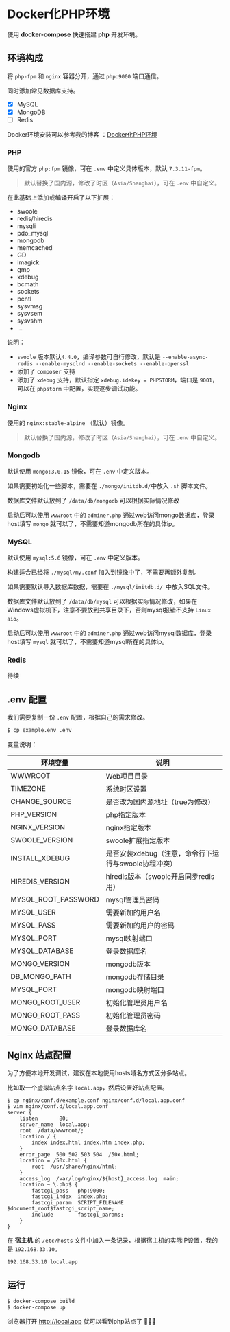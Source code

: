 #  Docker化PHP环境

使用 **docker-compose** 快速搭建 **php** 开发环境。

## 环境构成

将 `php-fpm` 和 `nginx` 容器分开，通过 `php:9000` 端口通信。

同时添加常见数据库支持。

- [x] MySQL
- [x] MongoDB
- [ ] Redis

Docker环境安装可以参考我的博客 ：[Docker化PHP环境](https://opso.coding.me/post/docker-php/)

### PHP

使用的官方 `php:fpm` 镜像，可在 `.env` 中定义具体版本，默认 `7.3.11-fpm`。

> 默认替换了国内源，修改了时区（`Asia/Shanghai`），可在 `.env` 中自定义。

在此基础上添加或编译开启了以下扩展：

- swoole
- redis/hiredis
- mysqli
- pdo_mysql
- mongodb
- memcached
- GD
- imagick
- gmp
- xdebug
- bcmath
- sockets
- pcntl
- sysvmsg
- sysvsem
- sysvshm
- ...

说明：

- `swoole` 版本默认`4.4.0`，编译参数可自行修改，默认是 `--enable-async-redis --enable-mysqlnd --enable-sockets --enable-openssl`
- 添加了 `composer` 支持
- 添加了 `xdebug` 支持，默认指定 `xdebug.idekey = PHPSTORM`，端口是 `9001`，可以在 `phpstorm` 中配置，实现逐步调试功能。

### Nginx

使用的 `nginx:stable-alpine` （默认）镜像。

> 默认替换了国内源，修改了时区（`Asia/Shanghai`），可在 `.env` 中自定义。

### Mongodb

默认使用 `mongo:3.0.15` 镜像，可在 `.env` 中定义版本。

如果需要初始化一些脚本，需要在 `./mongo/initdb.d/`中放入 `.sh` 脚本文件。

数据库文件默认放到了 `/data/db/mongodb` 可以根据实际情况修改

启动后可以使用 `wwwroot` 中的 `adminer.php` 通过web访问mongo数据库，登录host填写 `mongo` 就可以了，不需要知道mongodb所在的具体ip。

### MySQL

默认使用 `mysql:5.6` 镜像，可在 `.env` 中定义版本。

构建适合已经将 `./mysql/my.conf` 加入到镜像中了，不需要再额外复制。

如果需要默认导入数据库数据，需要在 `./mysql/initdb.d/ `中放入SQL文件。

数据库文件默认放到了 `/data/db/mysql` 可以根据实际情况修改，如果在Windows虚拟机下，注意不要放到共享目录下，否则mysql报错不支持 `Linux aio`。

启动后可以使用 `wwwroot` 中的 `adminer.php` 通过web访问mysql数据库，登录host填写 `mysql` 就可以了，不需要知道mysql所在的具体ip。

### Redis

待续

## .env 配置

我们需要复制一份 `.env` 配置，根据自己的需求修改。

```bash
$ cp example.env .env
```

变量说明：

| 环境变量            | 说明                                                 |
| ------------------- | ---------------------------------------------------- |
| WWWROOT             | Web项目目录                                          |
| TIMEZONE            | 系统时区设置                                         |
| CHANGE_SOURCE       | 是否改为国内源地址（true为修改）                     |
| PHP_VERSION         | php指定版本                                          |
| NGINX_VERSION       | nginx指定版本                                        |
| SWOOLE_VERSION      | swoole扩展指定版本                                   |
| INSTALL_XDEBUG      | 是否安装xdebug（注意，命令行下运行与swoole协程冲突） |
| HIREDIS_VERSION     | hiredis版本（swoole开启同步redis用）                 |
| MYSQL_ROOT_PASSWORD | mysql管理员密码                                      |
| MYSQL_USER          | 需要新加的用户名                                     |
| MYSQL_PASS          | 需要新加的用户的密码                                 |
| MYSQL_PORT          | mysql映射端口                                        |
| MYSQL_DATABASE      | 登录数据库名                                         |
| MONGO_VERSION       | mongodb版本                                          |
| DB_MONGO_PATH       | mongodb存储目录                                      |
| MYSQL_PORT          | mongodb映射端口                                      |
| MONGO_ROOT_USER     | 初始化管理员用户名                                   |
| MONGO_ROOT_PASS     | 初始化管理员密码                                     |
| MONGO_DATABASE      | 登录数据库名                                         |



## Nginx 站点配置

为了方便本地开发调试，建议在本地使用hosts域名方式区分多站点。

比如取一个虚拟站点名字 `local.app`，然后设置好站点配置。

```nginx
$ cp nginx/conf.d/example.conf nginx/conf.d/local.app.conf
$ vim nginx/conf.d/local.app.conf
server {
    listen       80;
    server_name  local.app;
    root  /data/wwwroot/;
    location / {
        index index.html index.htm index.php;
    }
    error_page  500 502 503 504  /50x.html;
    location = /50x.html {
        root  /usr/share/nginx/html;
    }
    access_log  /var/log/nginx/${host}_access.log  main;
    location ~ \.php$ {
        fastcgi_pass   php:9000;
        fastcgi_index  index.php;
        fastcgi_param  SCRIPT_FILENAME  $document_root$fastcgi_script_name;
        include        fastcgi_params;
    }
}
```

在 **宿主机** 的 `/etc/hosts` 文件中加入一条记录，根据宿主机的实际IP设置，我的是 `192.168.33.10`。

```bash
192.168.33.10 local.app
```

## 运行

```bash
$ docker-compose build
$ docker-compose up
```

浏览器打开 http://local.app 就可以看到php站点了 :tada::tada::tada:
